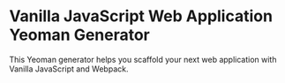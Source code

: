 # Vanilla JavaScript Web Application Yeoman Generator

This Yeoman generator helps you scaffold your next web application with Vanilla JavaScript and Webpack.
